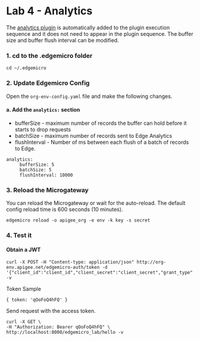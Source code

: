 # Lab 4 - Analytics
The [analytics plugin](https://www.npmjs.com/package/volos-analytics-apigee) is automatically added to the plugin execution sequence and it does not need to appear in the plugin sequence.  The buffer size and buffer flush interval can be modified.


### 1. cd to the .edgemicro folder

```
cd ~/.edgemicro
```


### 2. Update Edgemicro Config
Open the `org-env-config.yaml` file and make the following changes.



#### a. Add the `analytics:` section
* bufferSize - maximum number of records the buffer can hold before it starts to drop requests
* batchSize - maximum number of records sent to Edge Analytics
* flushInterval -  Number of ms between each flush of a batch of records to Edge.

```
analytics:
     bufferSize: 5
     batchSize: 5
     flushInterval: 10000
```

### 3. Reload the Microgateway
You can reload the Microgateway or wait for the auto-reload.  The default config reload time is 600 seconds (10 minutes).

```
edgemicro reload -o apigee_org -e env -k key -s secret
```

### 4. Test it

#### Obtain a JWT

```
curl -X POST -H "Content-type: application/json" http://org-env.apigee.net/edgemicro-auth/token -d '{"client_id":"client_id","client_secret":"client_secret","grant_type":"client_credentials"}' -v
```

Token Sample

```
{ token: 'qOoFoQ4hFQ' }
```

Send request with the access token.
```
curl -X GET \
-H "Authorization: Bearer qOoFoQ4hFQ" \
http://localhost:8000/edgemicro_lab/hello -v
```
